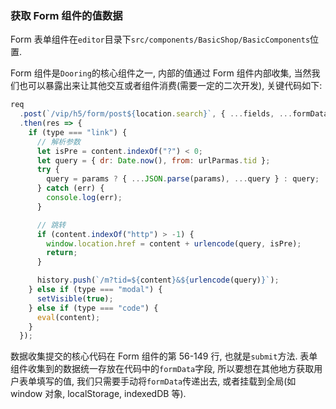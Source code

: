 <!--
 * @Date: 2021-01-20 23:25:29
 * @LastEditors: xuxiaoxi
 * @LastEditTime: 2021-01-22 21:48:34
 * @FilePath: /github-h5-Dooring/doc/zh/guide/deployDev/deploy.md
-->

### 获取 Form 组件的值数据

Form 表单组件在`editor`目录下`src/components/BasicShop/BasicComponents`位置.

Form 组件是`Dooring`的核心组件之一, 内部的值通过 Form 组件内部收集, 当然我们也可以暴露出来让其他交互或者组件消费(需要一定的二次开发), 关键代码如下:

```js
req
  .post(`/vip/h5/form/post${location.search}`, { ...fields, ...formData })
  .then(res => {
    if (type === "link") {
      // 解析参数
      let isPre = content.indexOf("?") < 0;
      let query = { dr: Date.now(), from: urlParmas.tid };
      try {
        query = params ? { ...JSON.parse(params), ...query } : query;
      } catch (err) {
        console.log(err);
      }

      // 跳转
      if (content.indexOf("http") > -1) {
        window.location.href = content + urlencode(query, isPre);
        return;
      }

      history.push(`/m?tid=${content}&${urlencode(query)}`);
    } else if (type === "modal") {
      setVisible(true);
    } else if (type === "code") {
      eval(content);
    }
  });
```

数据收集提交的核心代码在 Form 组件的第 56-149 行, 也就是`submit`方法. 表单组件收集到的数据统一存放在代码中的`formData`字段, 所以要想在其他地方获取用户表单填写的值, 我们只需要手动将`formData`传递出去, 或者挂载到全局(如 window 对象, localStorage, indexedDB 等).
